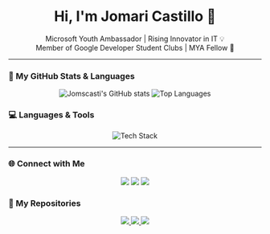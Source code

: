 <h1 align="center">Hi, I'm Jomari Castillo 👋</h1>
<p align="center">
  Microsoft Youth Ambassador | Rising Innovator in IT 💡 <br/>
  Member of Google Developer Student Clubs | MYA Fellow 🚀
</p>

---

### 🔧 My GitHub Stats & Languages
<p align="center">
  <img src="https://github-readme-stats.vercel.app/api?username=Jomscasti&show_icons=true&theme=aura" alt="Jomscasti's GitHub stats" />
  <img src="https://github-readme-stats.vercel.app/api/top-langs/?username=Jomscasti&layout=compact&theme=aura" alt="Top Languages" />
</p>

### 💻 Languages & Tools
<p align="center">
  <img src="https://skillicons.dev/icons?i=bootstrap,php,js,css,mysql,python,figma,git,c" alt="Tech Stack" />
</p>

---

### 🌐 Connect with Me
<p align="center">
  <a href="https://www.facebook.com/LieutenantClowker8" target="_blank"><img src="https://img.shields.io/badge/Facebook-%231877F2.svg?&style=for-the-badge&logo=facebook&logoColor=white"/></a>
  <a href="https://www.linkedin.com/in/jomari-castillo" target="_blank"><img src="https://img.shields.io/badge/LinkedIn-%230077B5.svg?&style=for-the-badge&logo=linkedin&logoColor=white"/></a>
  <a href="https://www.instagram.com/jomsheeesh/" target="_blank"><img src="https://img.shields.io/badge/Instagram-%23E4405F.svg?&style=for-the-badge&logo=instagram&logoColor=white"/></a>
</p>

<!-- My Repositories -->
### 📁 My Repositories

<p align="center">
  <a href="https://github.com/Jomscasti/Jomscasti.github.io">
    <img src="https://github-readme-stats.vercel.app/api/pin/?username=Jomscasti&repo=Jomscasti.github.io&theme=aura" />
  </a>
  <a href="https://github.com/Jomscasti/jomar.github.io">
    <img src="https://github-readme-stats.vercel.app/api/pin/?username=Jomscasti&repo=jomar.github.io&theme=aura" />
  </a>
  <a href="https://github.com/Jomscasti/WD-BE">
    <img src="https://github-readme-stats.vercel.app/api/pin/?username=Jomscasti&repo=WD-BE&theme=aura" />
  </a>
</p>

